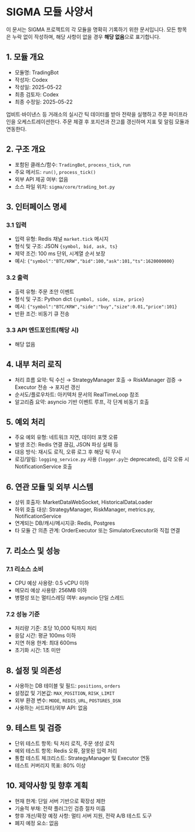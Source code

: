 # SIGMA 모듈 사양서

이 문서는 SIGMA 프로젝트의 각 모듈을 명확히 기록하기 위한 문서입니다. 모든 항목은 누락 없이 작성하며, 해당 사항이 없을 경우 **해당 없음**으로 표기합니다.

## 1. 모듈 개요
* 모듈명: TradingBot
* 작성자: Codex
* 작성일: 2025-05-22
* 최종 검토자: Codex
* 최종 수정일: 2025-05-22

업비트·바이낸스 등 거래소의 실시간 틱 데이터를 받아 전략을 실행하고 주문 파이프라인을 오케스트레이션한다. 주문 체결 후 포지션과 잔고를 갱신하며 지표 및 알림 모듈과 연동한다.

## 2. 구조 개요
* 포함된 클래스/함수: `TradingBot`, `process_tick`, `run`
* 주요 메서드: `run()`, `process_tick()`
* 외부 API 제공 여부: 없음
* 소스 파일 위치: `sigma/core/trading_bot.py`

## 3. 인터페이스 명세
### 3.1 입력
* 입력 유형: Redis 채널 `market.tick` 메시지
* 형식 및 구조: JSON `{symbol, bid, ask, ts}`
* 제약 조건: 100 ms 단위, 시계열 순서 보장
* 예시: `{"symbol":"BTC/KRW","bid":100,"ask":101,"ts":1620000000}`

### 3.2 출력
* 출력 유형: 주문 초안 이벤트
* 형식 및 구조: Python dict `{symbol, side, size, price}`
* 예시: `{"symbol":"BTC/KRW","side":"buy","size":0.01,"price":101}`
* 반환 조건: 비동기 큐 전송

### 3.3 API 엔드포인트(해당 시)
* 해당 없음

## 4. 내부 처리 로직
* 처리 흐름 요약: 틱 수신 → StrategyManager 호출 → RiskManager 검증 → Executor 전송 → 포지션 갱신
* 순서도/플로우차트: 아키텍처 문서의 RealTimeLoop 참조
* 알고리즘 요약: asyncio 기반 이벤트 루프, 각 단계 비동기 호출

## 5. 예외 처리
* 주요 예외 유형: 네트워크 지연, 데이터 포맷 오류
* 발생 조건: Redis 연결 끊김, JSON 파싱 실패 등
* 대응 방식: 재시도 로직, 오류 로그 후 해당 틱 무시
* 로깅/알림: `logging_service.py` 사용 (`logger.py`는 deprecated), 심각 오류 시 NotificationService 호출

## 6. 연관 모듈 및 외부 시스템
* 상위 호출자: MarketDataWebSocket, HistoricalDataLoader
* 하위 호출 대상: StrategyManager, RiskManager, metrics.py, NotificationService
* 연계되는 DB/캐시/메시지큐: Redis, Postgres
* 타 모듈 간 의존 관계: OrderExecutor 또는 SimulatorExecutor와 직접 연결

## 7. 리소스 및 성능
### 7.1 리소스 소비
* CPU 예상 사용량: 0.5 vCPU 이하
* 메모리 예상 사용량: 256MB 이하
* 병렬성 또는 멀티스레딩 여부: asyncio 단일 스레드

### 7.2 성능 기준
* 처리량 기준: 초당 10,000 틱까지 처리
* 응답 시간: 평균 100ms 이하
* 지연 허용 한계: 최대 600ms
* 초기화 시간: 1초 미만

## 8. 설정 및 의존성
* 사용하는 DB 테이블 및 필드: `positions`, `orders`
* 설정값 및 기본값: `MAX_POSITION`, `RISK_LIMIT`
* 외부 환경 변수: `MODE`, `REDIS_URL`, `POSTGRES_DSN`
* 사용하는 서드파티/외부 API: 없음

## 9. 테스트 및 검증
* 단위 테스트 항목: 틱 처리 로직, 주문 생성 로직
* 예외 테스트 항목: Redis 오류, 잘못된 입력 처리
* 통합 테스트 체크리스트: StrategyManager 및 Executor 연동
* 테스트 커버리지 목표: 80% 이상

## 10. 제약사항 및 향후 계획
* 현재 한계: 단일 서버 기반으로 확장성 제한
* 기술적 부채: 전략 플러그인 검증 절차 미흡
* 향후 개선/확장 예정 사항: 멀티 서버 지원, 전략 A/B 테스트 도구
* 폐지 예정 요소: 없음
